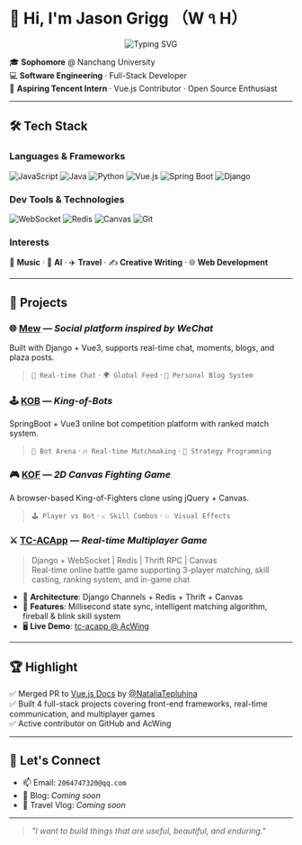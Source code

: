 # 👋 Hi, I'm Jason Grigg （W ૧ H）

<div align="center">
  <img src="https://readme-typing-svg.herokuapp.com?font=Fira+Code&pause=1000&color=2F81F7&center=true&vCenter=true&width=435&lines=Full-Stack+Developer;Vue.js+Contributor;Open+Source+Enthusiast;Creative+Problem+Solver" alt="Typing SVG" />
</div>

🎓 **Sophomore** @ Nanchang University  
💻 **Software Engineering** · Full-Stack Developer  
🎯 **Aspiring Tencent Intern** · Vue.js Contributor · Open Source Enthusiast

---

## 🛠️ Tech Stack

### Languages & Frameworks
![JavaScript](https://img.shields.io/badge/JavaScript-F7DF1E?style=for-the-badge&logo=javascript&logoColor=black)
![Java](https://img.shields.io/badge/Java-ED8B00?style=for-the-badge&logo=openjdk&logoColor=white)
![Python](https://img.shields.io/badge/Python-3776AB?style=for-the-badge&logo=python&logoColor=white)
![Vue.js](https://img.shields.io/badge/Vue.js-4FC08D?style=for-the-badge&logo=vue.js&logoColor=white)
![Spring Boot](https://img.shields.io/badge/Spring_Boot-6DB33F?style=for-the-badge&logo=spring-boot&logoColor=white)
![Django](https://img.shields.io/badge/Django-092E20?style=for-the-badge&logo=django&logoColor=white)

### Dev Tools & Technologies
![WebSocket](https://img.shields.io/badge/WebSocket-010101?style=for-the-badge&logo=socket.io&logoColor=white)
![Redis](https://img.shields.io/badge/Redis-DC382D?style=for-the-badge&logo=redis&logoColor=white)
![Canvas](https://img.shields.io/badge/HTML5_Canvas-E34F26?style=for-the-badge&logo=html5&logoColor=white)
![Git](https://img.shields.io/badge/Git-F05032?style=for-the-badge&logo=git&logoColor=white)

### Interests
🎵 **Music** · 🤖 **AI** · ✈️ **Travel** · ✍️ **Creative Writing** · 🌐 **Web Development**

---

## 🚀 Projects

### 🌐 [Mew](https://github.com/ppshuX/mew) — *Social platform inspired by WeChat*
Built with Django + Vue3, supports real-time chat, moments, blogs, and plaza posts.  
> `💬 Real-time Chat` · `🌍 Global Feed` · `📝 Personal Blog System`

### 🕹️ [KOB](https://github.com/ppshuX/kob) — *King-of-Bots*
SpringBoot + Vue3 online bot competition platform with ranked match system.  
> `🤖 Bot Arena` · `🔥 Real-time Matchmaking` · `🧠 Strategy Programming`

### 🎮 [KOF](https://github.com/ppshuX/kof) — *2D Canvas Fighting Game*
A browser-based King-of-Fighters clone using jQuery + Canvas.  
> `🕹️ Player vs Bot` · `⚔️ Skill Combos` · `💥 Visual Effects`

### ⚔️ [TC-ACApp](https://app7581.acapp.acwing.com.cn) — *Real-time Multiplayer Game*
> Django + WebSocket | Redis | Thrift RPC | Canvas  
Real-time online battle game supporting 3-player matching, skill casting, ranking system, and in-game chat  
- 🧩 **Architecture**: Django Channels + Redis + Thrift + Canvas  
- 🔧 **Features**: Millisecond state sync, intelligent matching algorithm, fireball & blink skill system  
- 🖥️ **Live Demo**: [tc-acapp @ AcWing](https://app7581.acapp.acwing.com.cn)

---

## 🏆 Highlight

✅ Merged PR to [Vue.js Docs](https://github.com/vuejs/docs/pull/3291) by [@NataliaTepluhina](https://github.com/NataliaTepluhina)  
✅ Built 4 full-stack projects covering front-end frameworks, real-time communication, and multiplayer games  
✅ Active contributor on GitHub and AcWing

---


## 🔗 Let's Connect

- 📫 Email: `2064747320@qq.com`  
- 🧠 Blog: *Coming soon*  
- 🧳 Travel Vlog: *Coming soon*  

---

> *"I want to build things that are useful, beautiful, and enduring."*
